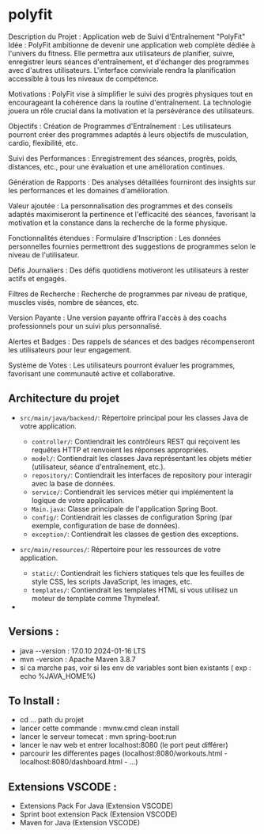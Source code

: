 # polyfit

Description du Projet : Application web de Suivi d'Entraînement "PolyFit"
Idée :
PolyFit ambitionne de devenir une application web complète dédiée à l'univers du fitness. Elle permettra aux utilisateurs de planifier, suivre, enregistrer leurs séances d'entraînement, et d'échanger des programmes avec d'autres utilisateurs. L'interface conviviale rendra la planification accessible à tous les niveaux de compétence.

Motivations :
PolyFit vise à simplifier le suivi des progrès physiques tout en encourageant la cohérence dans la routine d'entraînement. La technologie jouera un rôle crucial dans la motivation et la persévérance des utilisateurs.

Objectifs :
Création de Programmes d'Entraînement : Les utilisateurs pourront créer des programmes adaptés à leurs objectifs de musculation, cardio, flexibilité, etc.

Suivi des Performances : Enregistrement des séances, progrès, poids, distances, etc., pour une évaluation et une amélioration continues.

Génération de Rapports : Des analyses détaillées fourniront des insights sur les performances et les domaines d'amélioration.

Valeur ajoutée :
La personnalisation des programmes et des conseils adaptés maximiseront la pertinence et l'efficacité des séances, favorisant la motivation et la constance dans la recherche de la forme physique.

Fonctionnalités étendues :
Formulaire d'Inscription : Les données personnelles fournies permettront des suggestions de programmes selon le niveau de l'utilisateur.

Défis Journaliers : Des défis quotidiens motiveront les utilisateurs à rester actifs et engagés.

Filtres de Recherche : Recherche de programmes par niveau de pratique, muscles visés, nombre de séances, etc.

Version Payante : Une version payante offrira l'accès à des coachs professionnels pour un suivi plus personnalisé.

Alertes et Badges : Des rappels de séances et des badges récompenseront les utilisateurs pour leur engagement.

Système de Votes : Les utilisateurs pourront évaluer les programmes, favorisant une communauté active et collaborative.


## Architecture du projet 
- `src/main/java/backend/`: Répertoire principal pour les classes Java de votre application.
  - `controller/`: Contiendrait les contrôleurs REST qui reçoivent les requêtes HTTP et renvoient les réponses appropriées.
  - `model/`: Contiendrait les classes Java représentant les objets métier (utilisateur, séance d'entraînement, etc.).
  - `repository/`: Contiendrait les interfaces de repository pour interagir avec la base de données.
  - `service/`: Contiendrait les services métier qui implémentent la logique de votre application.
  - `Main.java`: Classe principale de l'application Spring Boot.
  - `config/`: Contiendrait les classes de configuration Spring (par exemple, configuration de base de données).
  - `exception/`: Contiendrait les classes de gestion des exceptions.
- `src/main/resources/`: Répertoire pour les ressources de votre application.
  - `static/`: Contiendrait les fichiers statiques tels que les feuilles de style CSS, les scripts JavaScript, les images, etc.
  - `templates/`: Contiendrait les templates HTML si vous utilisez un moteur de template comme Thymeleaf.

- 

## Versions : 
- java --version : 17.0.10 2024-01-16 LTS
- mvn -version : Apache Maven 3.8.7 
- si ca marche pas, voir si les env de variables sont bien existants ( exp : echo %JAVA_HOME%)

## To Install : 
- cd ... path du projet
- lancer cette commande : mvnw.cmd clean install
- lancer le serveur tomecat : mvn spring-boot:run
- lancer le nav web et entrer localhost:8080 (le port peut différer)
- parcourir les differentes pages (localhost:8080/workouts.html - localhost:8080/dashboard.html - ...)

## Extensions VSCODE : 
- Extensions Pack For Java (Extension VSCODE)
- Sprint boot extension Pack (Extension VSCODE)
- Maven for Java (Extension VSCODE)




